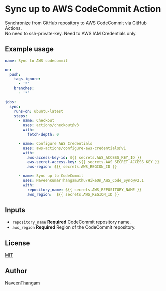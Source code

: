 # Sync up to AWS CodeCommit Action

Synchronize from GitHub repository to AWS CodeCommit via GitHub Actions.  
No need to ssh-private-key. Need to AWS IAM Credentials only.

## Example usage

```yaml
name: Sync to AWS codecommit

on:
  push:
    tags-ignore:
      - '*'
    branches:
      - '*'

jobs:
  sync:
    runs-on: ubuntu-latest
    steps:
      - name: Checkout
        uses: actions/checkout@v3
        with:
          fetch-depth: 0

      - name: Configure AWS Credentials
        uses: aws-actions/configure-aws-credentials@v1
        with:
          aws-access-key-id: ${{ secrets.AWS_ACCESS_KEY_ID }}
          aws-secret-access-key: ${{ secrets.AWS_SECRET_ACCESS_KEY }}
          aws-region: ${{ secrets.AWS_REGION_ID }}

      - name: Sync up to CodeCommit
        uses: NaveenKumarThangamuthu/HikeOn_AWS_Code_Sync@v2.1
        with:
          repository_name: ${{ secrets.AWS_REPOSITORY_NAME }}
          aws_region:  ${{ secrets.AWS_REGION_ID }}
```

## Inputs

- `repository_name` **Required** CodeCommit repository name.
- `aws_region` **Required** Region of the CodeCommit repository.

## License

[MIT](LICENSE)

## Author

[NaveenThangam](https://github.com/NaveenKumarThangamuthu/HikeOn_AWS_CodeCommit_Sync)
